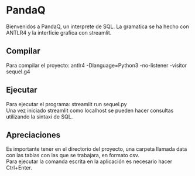 # PandaQ
Bienvenidos a PandaQ, un interprete de SQL. La gramatica se ha hecho con ANTLR4 y la interfície grafica con streamlit. 

## Compilar
Para compilar el proyecto: antlr4 -Dlanguage=Python3 -no-listener -visitor sequel.g4 

## Ejecutar
Para ejecutar el programa: streamlit run sequel.py  
Una vez iniciado streamlit como localhost se pueden hacer consultas utilizando la sintaxi de SQL. 

## Apreciaciones
Es importante tener en el directorio del proyecto, una carpeta llamada data con las tablas con las que se trabajara, en formato csv.  
Para ejecutar la comanda escrita en la aplicación es necesario hacer Ctrl+Enter. 
